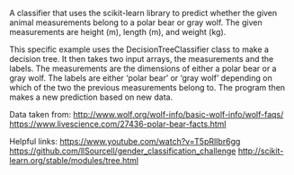 A classifier that uses the scikit-learn library to predict whether the given animal measurements belong to a polar bear or gray wolf. The given measurements are height (m), length (m), and weight (kg). 

This specific example uses the DecisionTreeClassifier class to make a decision tree. It then takes two input arrays, the measurements and the labels. The measurements are the dimensions of either a polar bear or a gray wolf. The labels are either ‘polar bear’ or ‘gray wolf’ depending on which of the two the previous measurements belong to.  The program then makes a new prediction based on new data.


Data taken from:
http://www.wolf.org/wolf-info/basic-wolf-info/wolf-faqs/
https://www.livescience.com/27436-polar-bear-facts.html

Helpful links:
https://www.youtube.com/watch?v=T5pRlIbr6gg
https://github.com/llSourcell/gender_classification_challenge
http://scikit-learn.org/stable/modules/tree.html
